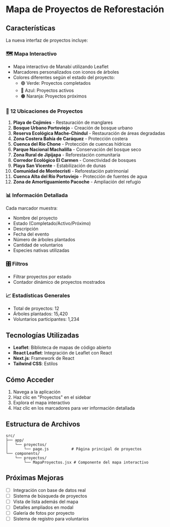 # Mapa de Proyectos de Reforestación

## Características

La nueva interfaz de proyectos incluye:

### 🗺️ Mapa Interactivo
- Mapa interactivo de Manabí utilizando Leaflet
- Marcadores personalizados con iconos de árboles
- Colores diferentes según el estado del proyecto:
  - 🟢 Verde: Proyectos completados
  - 🔵 Azul: Proyectos activos
  - 🟠 Naranja: Proyectos próximos

### 📍 12 Ubicaciones de Proyectos
1. **Playa de Cojimíes** - Restauración de manglares
2. **Bosque Urbano Portoviejo** - Creación de bosque urbano
3. **Reserva Ecológica Mache-Chindul** - Restauración de áreas degradadas
4. **Zona Costera Bahía de Caráquez** - Protección costera
5. **Cuenca del Río Chone** - Protección de cuencas hídricas
6. **Parque Nacional Machalilla** - Conservación del bosque seco
7. **Zona Rural de Jipijapa** - Reforestación comunitaria
8. **Corredor Ecológico El Carmen** - Conectividad de bosques
9. **Playa San Vicente** - Estabilización de dunas
10. **Comunidad de Montecristi** - Reforestación patrimonial
11. **Cuenca Alta del Río Portoviejo** - Protección de fuentes de agua
12. **Zona de Amortiguamiento Pacoche** - Ampliación del refugio

### 📊 Información Detallada
Cada marcador muestra:
- Nombre del proyecto
- Estado (Completado/Activo/Próximo)
- Descripción
- Fecha del evento
- Número de árboles plantados
- Cantidad de voluntarios
- Especies nativas utilizadas

### 🎛️ Filtros
- Filtrar proyectos por estado
- Contador dinámico de proyectos mostrados

### 📈 Estadísticas Generales
- Total de proyectos: 12
- Árboles plantados: 15,420
- Voluntarios participantes: 1,234

## Tecnologías Utilizadas
- **Leaflet**: Biblioteca de mapas de código abierto
- **React Leaflet**: Integración de Leaflet con React
- **Next.js**: Framework de React
- **Tailwind CSS**: Estilos

## Cómo Acceder
1. Navega a la aplicación
2. Haz clic en "Proyectos" en el sidebar
3. Explora el mapa interactivo
4. Haz clic en los marcadores para ver información detallada

## Estructura de Archivos
```
src/
├── app/
│   └── proyectos/
│       └── page.js          # Página principal de proyectos
└── components/
    └── proyectos/
        └── MapaProyectos.jsx # Componente del mapa interactivo
```

## Próximas Mejoras
- [ ] Integración con base de datos real
- [ ] Sistema de búsqueda de proyectos
- [ ] Vista de lista además del mapa
- [ ] Detalles ampliados en modal
- [ ] Galería de fotos por proyecto
- [ ] Sistema de registro para voluntarios
